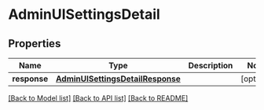 # AdminUISettingsDetail

## Properties
Name | Type | Description | Notes
------------ | ------------- | ------------- | -------------
**response** | [**AdminUISettingsDetailResponse**](AdminUISettingsDetailResponse.md) |  | [optional] 

[[Back to Model list]](../README.md#documentation-for-models) [[Back to API list]](../README.md#documentation-for-api-endpoints) [[Back to README]](../README.md)


